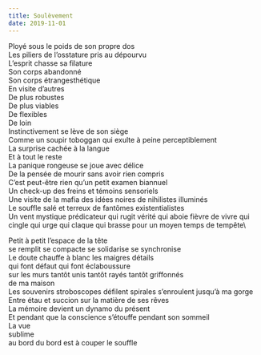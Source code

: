 ```yaml
---
title: Soulèvement
date: 2019-11-01
---
```


Ployé sous le poids de son propre dos\
Les piliers de l’osstature pris au dépourvu\
L’esprit chasse sa filature\
Son corps abandonné\
Son corps étrangesthétique\
En visite d’autres\
De plus robustes\
De plus viables\
De flexibles\
De loin\
Instinctivement se lève de son siège\
Comme un soupir toboggan qui exulte à peine perceptiblement\
La surprise cachée à la langue\
Et à tout le reste\
La panique rongeuse se joue avec délice\
De la pensée de mourir sans avoir rien compris\
C’est peut-être rien qu’un petit examen biannuel\
Un check-up des freins et témoins sensoriels\
Une visite de la mafia des idées noires de nihilistes illuminés\
Le souffle salé et terreux de fantômes existentialistes\
Un vent mystique prédicateur qui rugit vérité qui aboie fièvre de vivre  qui cingle qui urge qui claque qui brasse pour un moyen temps de tempête\

Petit à petit l’espace de la tête\
se remplit se compacte se solidarise se synchronise\
Le doute chauffe à blanc les maigres détails\
qui font défaut qui font éclaboussure\
sur les murs tantôt unis tantôt rayés tantôt griffonnés\
de ma maison\
Les souvenirs stroboscopes défilent spirales s’enroulent jusqu’à ma gorge\
Entre étau et succion sur la matière de ses rêves\
La mémoire devient un dynamo du présent\
Et pendant que la conscience s’étouffe pendant son sommeil\
La vue\
sublime\
au bord
du
bord
est
à
couper
le souffle